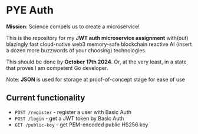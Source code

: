 # PYE Auth

**Mission**: Science compels us to create a microservice!

This is the repository for my **JWT auth microservice assignment**
with(out) blazingly fast cloud-native web3 memory-safe blockchain reactive AI
(insert a dozen more buzzwords of your choosing) technologies.

This should be done by **October 17th 2024**. Or, at the very least,
in a state that proves I am competent Go developer.

Note: **JSON** is used for storage at proof-of-concept stage for ease of use

## Current functionality

* `POST /register` - register a user with Basic Auth
* `POST /login` - get a JWT token by Basic Auth
* `GET /public-key` - get PEM-encoded public HS256 key
